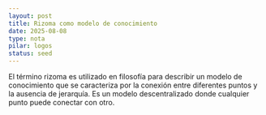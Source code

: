 ```yaml
---
layout: post
title: Rizoma como modelo de conocimiento
date: 2025-08-08
type: nota
pilar: logos
status: seed
---
```

El término rizoma es utilizado en filosofía para describir un modelo de conocimiento que se caracteriza por la conexión entre diferentes puntos y la ausencia de jerarquía. Es un modelo descentralizado donde cualquier punto puede conectar con otro.
